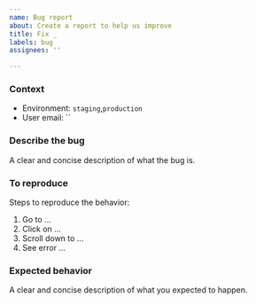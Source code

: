 ```yaml
---
name: Bug report
about: Create a report to help us improve
title: Fix _
labels: bug
assignees: ''

---
```


<!--

Things to check before creating an issue:
* Did you add a proper title?
  * Start with a verb e.g. _Fix_ or _Update_ (imperative mood)
  * Only a capital at the start of the title (except for brand names e.g. _GitHub_)
  * No punctuation
* Did you put it in the right project/pipeline?
* Did you add the correct labels?

-->

### Context
<!-- leave only the applicable environments -->
- Environment: `staging`,`production`
- User email: ``

### Describe the bug
A clear and concise description of what the bug is.

### To reproduce
Steps to reproduce the behavior:
1. Go to ...
1. Click on ...
1. Scroll down to ...
1. See error ...

### Expected behavior
A clear and concise description of what you expected to happen.
